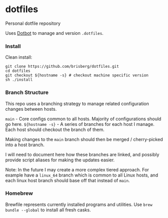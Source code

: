 # dotfiles

Personal dotfile repository

Uses [Dotbot](https://github.com/anishathalye/dotbot) to manage and version `.dotfiles`.

### Install

Clean install:

```
git clone https://github.com/brisberg/dotfiles.git
cd dotfiles
git checkout ${hostname -s} # checkout machine specific version
sh ./install
```

### Branch Structure

This repo uses a branching strategy to manage related configuration changes between hosts.

`main` - Core configs common to all hosts. Majority of configurations should go here.
`${hostname -s}` - A series of branches for each host I manage. Each host should checkout the branch of them.

Making changes to the `main` branch should then be merged / cherry-picked into a host branch.

I will need to document here how these branches are linked, and possibly provide script aliases for making the updates easier.

Note:
In the future I may create a more complex tiered approach. For example have a `linux_64` branch which is common to all Linux hosts, and each linux host branch should base off that instead of `main`.

### Homebrew

Brewfile represents currently installed programs and utilities.
Use `brew bundle --global` to install all fresh casks.
